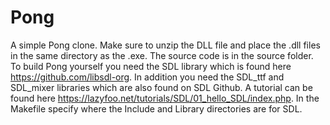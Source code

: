 # Pong
A simple Pong clone.
Make sure to unzip the DLL file and place the .dll files in the same directory as the .exe.
The source code is in the source folder.
To build Pong yourself you need the SDL library which is found here https://github.com/libsdl-org.
In addition you need the SDL_ttf and SDL_mixer libraries which are also found on SDL Github.
A tutorial can be found here https://lazyfoo.net/tutorials/SDL/01_hello_SDL/index.php.
In the Makefile specify where the Include and Library directories are for SDL.

